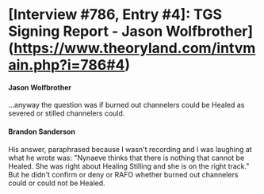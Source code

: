 # [Interview #786, Entry #4]: TGS Signing Report - Jason Wolfbrother](https://www.theoryland.com/intvmain.php?i=786#4)

#### Jason Wolfbrother

...anyway the question was if burned out channelers could be Healed as severed or stilled channelers could.

#### Brandon Sanderson

His answer, paraphrased because I wasn't recording and I was laughing at what he wrote was: "Nynaeve thinks that there is nothing that cannot be Healed. She was right about Healing Stilling and she is on the right track." But he didn't confirm or deny or RAFO whether burned out channelers could or could not be Healed.

